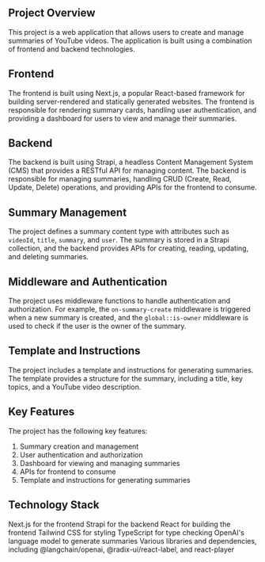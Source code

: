 
## Project Overview

This project is a web application that allows users to create and manage summaries of YouTube videos. The application is built using a combination of frontend and backend technologies.

## Frontend

The frontend is built using Next.js, a popular React-based framework for building server-rendered and statically generated websites. The frontend is responsible for rendering summary cards, handling user authentication, and providing a dashboard for users to view and manage their summaries.

## Backend

The backend is built using Strapi, a headless Content Management System (CMS) that provides a RESTful API for managing content. The backend is responsible for managing summaries, handling CRUD (Create, Read, Update, Delete) operations, and providing APIs for the frontend to consume.

## Summary Management

The project defines a summary content type with attributes such as `videoId`, `title`, `summary`, and `user`. The summary is stored in a Strapi collection, and the backend provides APIs for creating, reading, updating, and deleting summaries.

## Middleware and Authentication

The project uses middleware functions to handle authentication and authorization. For example, the `on-summary-create` middleware is triggered when a new summary is created, and the `global::is-owner` middleware is used to check if the user is the owner of the summary.

## Template and Instructions

The project includes a template and instructions for generating summaries. The template provides a structure for the summary, including a title, key topics, and a YouTube video description.

## Key Features

The project has the following key features:

1. Summary creation and management
2. User authentication and authorization
3. Dashboard for viewing and managing summaries
4. APIs for frontend to consume
5. Template and instructions for generating summaries

## Technology Stack

Next.js for the frontend
Strapi for the backend
React for building the frontend
Tailwind CSS for styling
TypeScript for type checking
OpenAI's language model to generate summaries
Various libraries and dependencies, including @langchain/openai, @radix-ui/react-label, and react-player